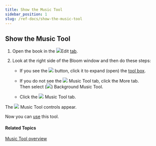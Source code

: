 ```yaml
---
title: Show the Music Tool
sidebar_position: 1
slug: /ref-docs/show-the-music-tool
---
```


## Show the Music Tool

1.  Open the book in the ![](/ref-docs-assets/images/User_Interface/Tabs/EditTab.png)Edit [tab](../../../User_Interface/Tabs/Edit_tab_commands.md).
    
2.  Look at the right side of the Bloom window and then do these steps:
    
    -   If you see the ![](/ref-docs-assets/images/Tasks/Edit_tasks/Leveled_Reader_Tool/Show_the_Leveled_Reader_Tool_NEW.png) button, click it to expand (open) the [tool box](../../../Concepts/Tool_Box.md).
        
    -   If you do not see the ![](/ref-docs-assets/images/Tasks/Edit_tasks/Music_Tool/MusicToolTab.png) Music Tool tab, click the More tab.  
        Then select (![](/ref-docs-assets/images/CheckedBoxMorePane.png)) Background Music Tool.
        
    -   Click the ![](/ref-docs-assets/images/Tasks/Edit_tasks/Music_Tool/MusicToolTab.png) Music Tool tab.
        

The ![](/ref-docs-assets/images/Tasks/Edit_tasks/Music_Tool/MusicToolIcon.png) Music Tool controls appear.

Now you can [use](Using_the_Music_Tool.md) this tool.

#### Related Topics

[Music Tool overview](Music_Tool_overview.md)